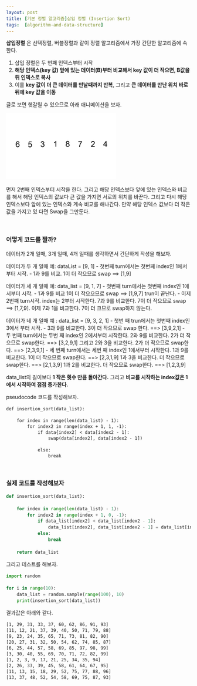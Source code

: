 ```yaml
---
layout: post
title: [기본 정렬 알고리즘]삽입 정렬 (Insertion Sort)
tags:  [algorithm-and-data-structure]
---
```


**삽입정렬** 은 선택정렬, 버블정렬과 같이 정렬 알고리즘에서 가장 간단한 알고리즘에 속한다.

1. 삽입 정렬은 두 번째 인덱스부터 시작
2. **해당 인덱스(key 값) 앞에 있는 데이터(B)부터 비교해서 key 값이 더 작으면, B값을 뒤 인덱스로 복사**
3. 이를 **key 값이 더 큰 데이터를 만날때까지 반복**, 그리고 **큰 데이터를 만난 위치 바로 뒤에 key 값을 이동**

글로 보면 헷갈릴 수 있으므로 아래 애니메이션을 보자.

![Alt text](/public/post/2020_01_02_insertion_sort/Insertion_sort_example.gif)

먼저 2번째 인덱스부터 시작을 한다. 그리고 해당 인덱스보다 앞에 있는 인덱스와 비교를 해서 해당 인덱스의 값보다 큰 값을 가지면 서로의 위치를 바꾼다. 그리고 다시 해당 인덱스보다 앞에 있는 인덱스와 계속 비교를 해나간다. 만약 해당 인덱스 값보다 더 작은 값을 가지고 있
다면 Swap을 그만둔다.

&nbsp;

### 어떻게 코드를 짤까?
데이터가 2개 일때, 3개 일때, 4개 일때를 생각하면서 간단하게 작성을 해보자.

데이터가 두 개 일때 예: dataList = [9, 1]
    - 첫번째 turn에서는 첫번째 index인 1에서부터 시작.
    - 1과 9를 비교. 1이 더 작으므로 swap ==> [1,9]

데이터가 세 개 일때 예: data_list = [9, 1, 7]
    - 첫번째 turn에서는 첫번째 index인 1에서부터 시작.
    - 1과 9를 비교 1이 더 작으으므로 swap ==> [1,9,7] trun이 끝난다.
    - 이제 2번째 turn시작. index는 2부터 시작한다. 7과 9를 비교한다. 7이 더 작으므로 swap ==> [1,7,9]. 이제 7과 1을 비교한다. 7이 더 크므로 swap하지 않는다.

데이터가 네 개 일때 예 : data_list = [9, 3, 2, 1]
    - 첫번 째 trun에서는 첫번째 index인 3에서 부터 시작.
    - 3과 9를 비교한다. 3이 더 작으므로 swap 한다. ==> [3,9,2,1]
    - 두 번째 turn에서는 두번 째 index인 2에서부터 시작한다. 2와 9를 비교한다. 2가 더 작으므로 swap한다. ==> [3,2,9,1] 그리고 2와 3을 비교한다. 2가 더 작으므로 swap한다. ==> [2,3,9,1]
    - 세 번째 turn에서는 세번 째 index인 1에서부터 시작한다. 1과 9를 비교한다. 1이 더 작으므로 swap한다. ==> [2,3,1,9] 1과 3을 비교한다. 더 작으므로 swap한다. ==> [2,1,3,9] 1과 2를 비교한다. 더 작으므로 swap한다. ==> [1,2,3,9]

data_list의 길이보다 **1 작은 횟수 만큼 돌아간다.** 그리고 **비교를 시작하는 index값은 1에서 시작하여 점점 증가한다.**

pseudocode 코드를 작성해보자.
~~~
def insertion_sort(data_list):

    for index in range(len(data_list) - 1):
        for index2 in range(index + 1, 1, -1):
            if data{index2] < data[index2 - 1]:
                swap(data[index2], data[index2 - 1])

            else:
                break
~~~

&nbsp;

### 실제 코드를 작성해보자
~~~python
def insertion_sort(data_list):

    for index in range(len(data_list) - 1):
        for index2 in range(index + 1, 0, -1):
            if data_list[index2] < data_list[index2 - 1]:
                data_list[index2], data_list[index2 - 1] = data_list[index2 - 1], data_list[index2]
            else:
                break

    return data_list
~~~
그리고 테스트를 해보자.
~~~python
import random

for i in range(10):
    data_list = random.sample(range(100), 10)
    print(insertion_sort(data_list))
~~~

결과값은 아래와 같다.
~~~
[1, 29, 31, 33, 37, 60, 62, 86, 91, 93]
[11, 12, 21, 37, 39, 40, 50, 71, 79, 88]
[9, 23, 24, 35, 65, 71, 73, 81, 82, 90]
[20, 27, 31, 32, 50, 54, 62, 74, 85, 87]
[6, 25, 44, 57, 58, 69, 85, 97, 98, 99]
[3, 30, 40, 55, 69, 70, 71, 72, 82, 99]
[1, 2, 3, 9, 17, 21, 25, 34, 35, 94]
[2, 26, 33, 39, 45, 58, 61, 64, 67, 95]
[11, 13, 15, 18, 29, 52, 75, 77, 88, 96]
[13, 37, 48, 52, 54, 58, 69, 75, 87, 93]
~~~
